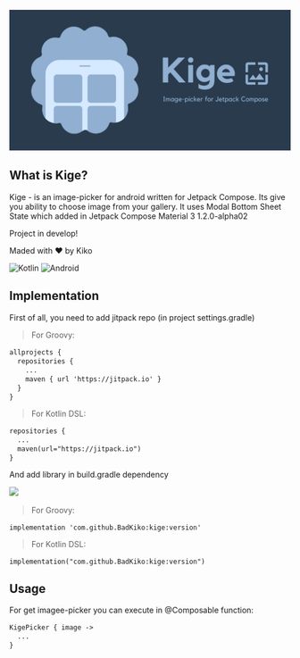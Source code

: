 ![KigeBanner](https://raw.githubusercontent.com/BadKiko/kige/master/images/kigelogo.png)

## What is Kige?
Kige - is an image-picker for android written for Jetpack Compose. Its give you ability to choose image from your gallery. It uses Modal Bottom Sheet State which added in Jetpack Compose Material 3 1.2.0-alpha02

Project in develop!

Maded with  ♥ by Kiko

![Kotlin](https://img.shields.io/badge/kotlin-%237F52FF.svg?style=for-the-badge&logo=kotlin&logoColor=white)
![Android](https://img.shields.io/badge/Android-3DDC84?style=for-the-badge&logo=android&logoColor=white)

## Implementation
First of all, you need to add jitpack repo (in project settings.gradle)

> For Groovy:

```
allprojects {
  repositories {
    ...
    maven { url 'https://jitpack.io' }
  }
}
```

> For Kotlin DSL:

```
repositories {
  ...
  maven(url="https://jitpack.io")
}
```

And add library in build.gradle dependency

[![](https://jitpack.io/v/BadKiko/kige.svg)](https://jitpack.io/#BadKiko/kige)

> For Groovy:

```
implementation 'com.github.BadKiko:kige:version'
```

> For Kotlin DSL:

```
implementation("com.github.BadKiko:kige:version")
```

## Usage

For get imagee-picker you can execute in @Composable function:

```
KigePicker { image ->
  ...
}
```
